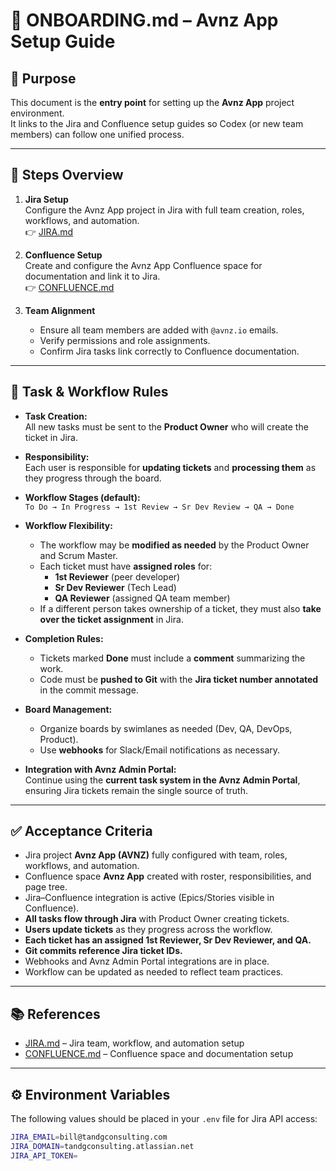 # 🚀 ONBOARDING.md – Avnz App Setup Guide

## 🎯 Purpose
This document is the **entry point** for setting up the **Avnz App** project environment.  
It links to the Jira and Confluence setup guides so Codex (or new team members) can follow one unified process.  

---

## 📌 Steps Overview

1. **Jira Setup**  
   Configure the Avnz App project in Jira with full team creation, roles, workflows, and automation.  
   👉 [JIRA.md](./JIRA.md)

2. **Confluence Setup**  
   Create and configure the Avnz App Confluence space for documentation and link it to Jira.  
   👉 [CONFLUENCE.md](./CONFLUENCE.md)

3. **Team Alignment**  
   - Ensure all team members are added with `@avnz.io` emails.  
   - Verify permissions and role assignments.  
   - Confirm Jira tasks link correctly to Confluence documentation.  

---

## 🔄 Task & Workflow Rules

- **Task Creation:**  
  All new tasks must be sent to the **Product Owner** who will create the ticket in Jira.  

- **Responsibility:**  
  Each user is responsible for **updating tickets** and **processing them** as they progress through the board.  

- **Workflow Stages (default):**  
  `To Do → In Progress → 1st Review → Sr Dev Review → QA → Done`  

- **Workflow Flexibility:**  
  - The workflow may be **modified as needed** by the Product Owner and Scrum Master.  
  - Each ticket must have **assigned roles** for:  
    - **1st Reviewer** (peer developer)  
    - **Sr Dev Reviewer** (Tech Lead)  
    - **QA Reviewer** (assigned QA team member)  
  - If a different person takes ownership of a ticket, they must also **take over the ticket assignment** in Jira.  

- **Completion Rules:**  
  - Tickets marked **Done** must include a **comment** summarizing the work.  
  - Code must be **pushed to Git** with the **Jira ticket number annotated** in the commit message.  

- **Board Management:**  
  - Organize boards by swimlanes as needed (Dev, QA, DevOps, Product).  
  - Use **webhooks** for Slack/Email notifications as necessary.  

- **Integration with Avnz Admin Portal:**  
  Continue using the **current task system in the Avnz Admin Portal**, ensuring Jira tickets remain the single source of truth.  

---

## ✅ Acceptance Criteria

- Jira project **Avnz App (AVNZ)** fully configured with team, roles, workflows, and automation.  
- Confluence space **Avnz App** created with roster, responsibilities, and page tree.  
- Jira–Confluence integration is active (Epics/Stories visible in Confluence).  
- **All tasks flow through Jira** with Product Owner creating tickets.  
- **Users update tickets** as they progress across the workflow.  
- **Each ticket has an assigned 1st Reviewer, Sr Dev Reviewer, and QA.**  
- **Git commits reference Jira ticket IDs.**  
- Webhooks and Avnz Admin Portal integrations are in place.  
- Workflow can be updated as needed to reflect team practices.  

---

## 📚 References
- [JIRA.md](./JIRA.md) – Jira team, workflow, and automation setup  
- [CONFLUENCE.md](./CONFLUENCE.md) – Confluence space and documentation setup  

---

## ⚙️ Environment Variables

The following values should be placed in your `.env` file for Jira API access:

```bash
JIRA_EMAIL=bill@tandgconsulting.com
JIRA_DOMAIN=tandgconsulting.atlassian.net
JIRA_API_TOKEN=
```
